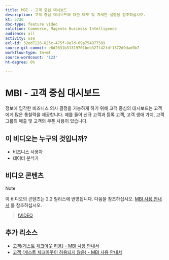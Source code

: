 ```yaml
---
title: MBI - 고객 중심 대시보드
description: 고객 중심 대시보드에 대한 데모 및 자세한 설명을 참조하십시오.
kt: 5736
doc-type: feature video
solution: Commerce, Magento Business Intelligence
audience: all
activity: use
exl-id: 32ed7126-825c-475f-8e7d-69a754077589
source-git-commit: e8d2631b31319701beb327f42fdf1372d9dad9b7
workflow-type: tm+mt
source-wordcount: '123'
ht-degree: 0%

---
```


# MBI - 고객 중심 대시보드

정보에 입각한 비즈니스 의사 결정을 가능하게 하기 위해 고객 중심의 대시보드는 고객에게 많은 통찰력을 제공합니다. 예를 들어 신규 고객과 등록 고객, 고객 생애 가치, 고객 그룹의 매출 및 고객의 쿠폰 사용이 있습니다.

## 이 비디오는 누구의 것입니까?

- 비즈니스 사용자
- 데이터 분석가

## 비디오 콘텐츠

>[!NOTE]
>
>이 비디오의 콘텐츠는 2.2 릴리스에 반영됩니다. 다음을 참조하십시오. [MBI 사용 안내서](https://experienceleague.adobe.com/docs/commerce-business-intelligence/mbi/guide-overview.html) 를 참조하십시오.

>[!VIDEO](https://video.tv.adobe.com/v/35990?quality=12&learn=on)

## 추가 리소스

- [고객(게스트 체크아웃 허용) - MBI 사용 안내서](https://experienceleague.adobe.com/docs/commerce-business-intelligence/mbi/build/dashboards/dashboards-pro.html#customers-(guest-checkout-allowed))
- [고객 (게스트 체크아웃이 허용되지 않음) - MBI 사용 안내서](https://experienceleague.adobe.com/docs/commerce-business-intelligence/mbi/build/dashboards/dashboards-pro.html#customers-(no-guest-checkout-allowed))
